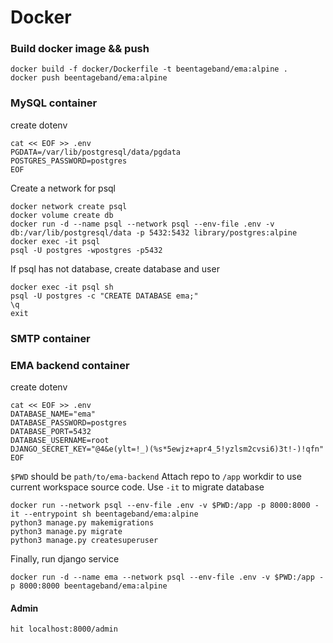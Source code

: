 # Docker

### Build docker image && push
```
docker build -f docker/Dockerfile -t beentageband/ema:alpine .
docker push beentageband/ema:alpine
```
### MySQL container
create dotenv
```
cat << EOF >> .env
PGDATA=/var/lib/postgresql/data/pgdata
POSTGRES_PASSWORD=postgres
EOF
```
Create a network for psql
```
docker network create psql
docker volume create db
docker run -d --name psql --network psql --env-file .env -v db:/var/lib/postgresql/data -p 5432:5432 library/postgres:alpine
docker exec -it psql
psql -U postgres -wpostgres -p5432
```

If psql has not database, create database and user
```
docker exec -it psql sh
psql -U postgres -c "CREATE DATABASE ema;"
\q
exit
```

### SMTP container

### EMA backend container
create dotenv
```
cat << EOF >> .env
DATABASE_NAME="ema"
DATABASE_PASSWORD=postgres
DATABASE_PORT=5432
DATABASE_USERNAME=root
DJANGO_SECRET_KEY="@4&e(ylt=!_)(%s*5ewjz+apr4_5!yzlsm2cvsi6)3t!-)!qfn"
EOF
```
`$PWD` should be `path/to/ema-backend`
Attach repo to `/app` workdir to use current workspace source code.
Use `-it` to migrate database

```
docker run --network psql --env-file .env -v $PWD:/app -p 8000:8000 -it --entrypoint sh beentageband/ema:alpine 
python3 manage.py makemigrations
python3 manage.py migrate
python3 manage.py createsuperuser
```

Finally, run django service
```
docker run -d --name ema --network psql --env-file .env -v $PWD:/app -p 8000:8000 beentageband/ema:alpine
```

#### Admin
```
hit localhost:8000/admin
```